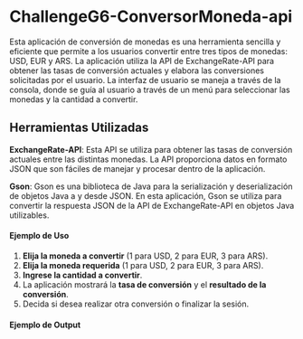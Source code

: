 # ChallengeG6-ConversorMoneda-api

Esta aplicación de conversión de monedas es una herramienta sencilla y eficiente que permite a los usuarios convertir entre tres tipos de monedas: USD, EUR y ARS. La aplicación utiliza la API de ExchangeRate-API para obtener las tasas de conversión actuales y elabora las conversiones solicitadas por el usuario. La interfaz de usuario se maneja a través de la consola, donde se guía al usuario a través de un menú para seleccionar las monedas y la cantidad a convertir.

## Herramientas Utilizadas

**ExchangeRate-API**: Esta API se utiliza para obtener las tasas de conversión actuales entre las distintas monedas. La API proporciona datos en formato JSON que son fáciles de manejar y procesar dentro de la aplicación.

**Gson**: Gson es una biblioteca de Java para la serialización y deserialización de objetos Java a y desde JSON. En esta aplicación, Gson se utiliza para convertir la respuesta JSON de la API de ExchangeRate-API en objetos Java utilizables.

#### Ejemplo de Uso
1. **Elija la moneda a convertir** (1 para USD, 2 para EUR, 3 para ARS).
2. **Elija la moneda requerida** (1 para USD, 2 para EUR, 3 para ARS).
3. **Ingrese la cantidad a convertir**.
4. La aplicación mostrará la **tasa de conversión** y el **resultado de la conversión**.
5. Decida si desea realizar otra conversión o finalizar la sesión.

#### Ejemplo de Output

